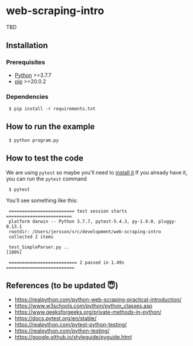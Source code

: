 # web-scraping-intro

TBD

## Installation

### Prerequisites

- [Python](https://www.python.org/) >=3.7.7
- [pip](https://pypi.org/project/pip/) >=20.0.2

### Dependencies

```
 $ pip install -r requirements.txt
```

## How to run the example

```
 $ python program.py
```

## How to test the code

We are using `pytest` so maybe you'll need to [install it](https://docs.pytest.org/en/stable/getting-started.html)
If you already have it, you can run the `pytest` command

```
 $ pytest
```

You'll see something like this:

```
 ========================= test session starts =========================
 platform darwin -- Python 3.7.7, pytest-5.4.3, py-1.9.0, pluggy-0.13.1
 rootdir: /Users/jersson/src/development/web-scraping-intro
 collected 2 items

 test_SimpleParser.py ..                                         [100%]

 ========================== 2 passed in 1.49s ==========================
```

## References (to be updated :innocent:)

- https://realpython.com/python-web-scraping-practical-introduction/
- https://www.w3schools.com/python/python_classes.asp
- https://www.geeksforgeeks.org/private-methods-in-python/
- https://docs.pytest.org/en/stable/
- https://realpython.com/pytest-python-testing/
- https://realpython.com/python-testing/
- https://google.github.io/styleguide/pyguide.html
